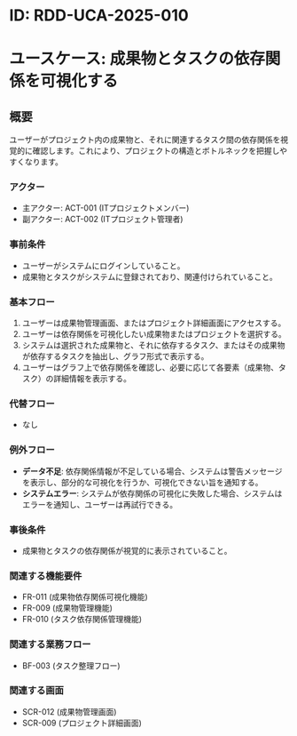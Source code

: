 # ID: RDD-UCA-2025-010

# ユースケース: 成果物とタスクの依存関係を可視化する

## 概要

ユーザーがプロジェクト内の成果物と、それに関連するタスク間の依存関係を視覚的に確認します。これにより、プロジェクトの構造とボトルネックを把握しやすくなります。

### アクター

- 主アクター: ACT-001 (ITプロジェクトメンバー)
- 副アクター: ACT-002 (ITプロジェクト管理者)

### 事前条件

- ユーザーがシステムにログインしていること。
- 成果物とタスクがシステムに登録されており、関連付けられていること。

### 基本フロー

1. ユーザーは成果物管理画面、またはプロジェクト詳細画面にアクセスする。
1. ユーザーは依存関係を可視化したい成果物またはプロジェクトを選択する。
1. システムは選択された成果物と、それに依存するタスク、またはその成果物が依存するタスクを抽出し、グラフ形式で表示する。
1. ユーザーはグラフ上で依存関係を確認し、必要に応じて各要素（成果物、タスク）の詳細情報を表示する。

### 代替フロー

- なし

### 例外フロー

- **データ不足**: 依存関係情報が不足している場合、システムは警告メッセージを表示し、部分的な可視化を行うか、可視化できない旨を通知する。
- **システムエラー**: システムが依存関係の可視化に失敗した場合、システムはエラーを通知し、ユーザーは再試行できる。

### 事後条件

- 成果物とタスクの依存関係が視覚的に表示されていること。

### 関連する機能要件

- FR-011 (成果物依存関係可視化機能)
- FR-009 (成果物管理機能)
- FR-010 (タスク依存関係管理機能)

### 関連する業務フロー

- BF-003 (タスク整理フロー)

### 関連する画面

- SCR-012 (成果物管理画面)
- SCR-009 (プロジェクト詳細画面)
